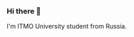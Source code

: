 ### Hi there 👋

I'm ITMO University student from Russia.  

<!--

- 🔭 I’m currently working on ...
- 🌱 I’m currently learning java
- 📫 How to reach me: telegram @DimaTivator
-->

